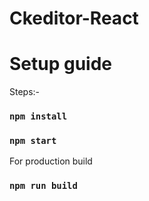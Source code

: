 # Ckeditor-React
# Setup guide


Steps:- 
### `npm install`
### `npm start`

For production build 
### `npm run build`


